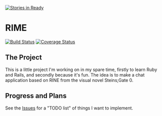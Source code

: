 [![Stories in Ready](https://badge.waffle.io/cow-co/RIME.png?label=ready&title=Ready)](https://waffle.io/cow-co/RIME)
# RIME
[![Build Status](https://travis-ci.org/cow-co/RIME.svg?branch=master)](https://travis-ci.org/cow-co/RIME)
[![Coverage Status](https://coveralls.io/repos/github/cow-co/RIME/badge.svg?branch=master)](https://coveralls.io/github/cow-co/RIME?branch=master)

## The Project

This is a little project I'm working on in my spare time, firstly to learn Ruby and Rails, and secondly because it's fun.  The idea is to make a chat application based on RINE from the visual novel Steins;Gate 0.

## Progress and Plans

See the [Issues](https://github.com/cow-co/RIME/issues) for a "TODO list" of things I want to implement.
